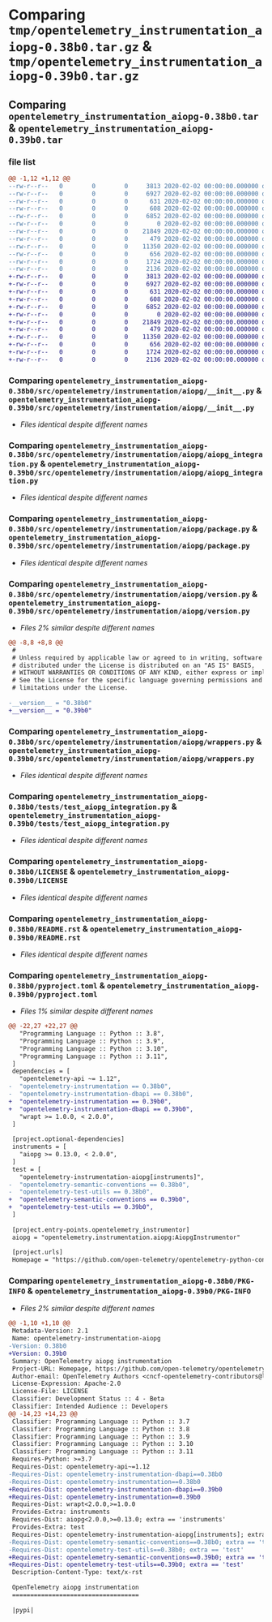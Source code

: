 # Comparing `tmp/opentelemetry_instrumentation_aiopg-0.38b0.tar.gz` & `tmp/opentelemetry_instrumentation_aiopg-0.39b0.tar.gz`

## Comparing `opentelemetry_instrumentation_aiopg-0.38b0.tar` & `opentelemetry_instrumentation_aiopg-0.39b0.tar`

### file list

```diff
@@ -1,12 +1,12 @@
--rw-r--r--   0        0        0     3813 2020-02-02 00:00:00.000000 opentelemetry_instrumentation_aiopg-0.38b0/src/opentelemetry/instrumentation/aiopg/__init__.py
--rw-r--r--   0        0        0     6927 2020-02-02 00:00:00.000000 opentelemetry_instrumentation_aiopg-0.38b0/src/opentelemetry/instrumentation/aiopg/aiopg_integration.py
--rw-r--r--   0        0        0      631 2020-02-02 00:00:00.000000 opentelemetry_instrumentation_aiopg-0.38b0/src/opentelemetry/instrumentation/aiopg/package.py
--rw-r--r--   0        0        0      608 2020-02-02 00:00:00.000000 opentelemetry_instrumentation_aiopg-0.38b0/src/opentelemetry/instrumentation/aiopg/version.py
--rw-r--r--   0        0        0     6852 2020-02-02 00:00:00.000000 opentelemetry_instrumentation_aiopg-0.38b0/src/opentelemetry/instrumentation/aiopg/wrappers.py
--rw-r--r--   0        0        0        0 2020-02-02 00:00:00.000000 opentelemetry_instrumentation_aiopg-0.38b0/tests/__init__.py
--rw-r--r--   0        0        0    21849 2020-02-02 00:00:00.000000 opentelemetry_instrumentation_aiopg-0.38b0/tests/test_aiopg_integration.py
--rw-r--r--   0        0        0      479 2020-02-02 00:00:00.000000 opentelemetry_instrumentation_aiopg-0.38b0/.gitignore
--rw-r--r--   0        0        0    11350 2020-02-02 00:00:00.000000 opentelemetry_instrumentation_aiopg-0.38b0/LICENSE
--rw-r--r--   0        0        0      656 2020-02-02 00:00:00.000000 opentelemetry_instrumentation_aiopg-0.38b0/README.rst
--rw-r--r--   0        0        0     1724 2020-02-02 00:00:00.000000 opentelemetry_instrumentation_aiopg-0.38b0/pyproject.toml
--rw-r--r--   0        0        0     2136 2020-02-02 00:00:00.000000 opentelemetry_instrumentation_aiopg-0.38b0/PKG-INFO
+-rw-r--r--   0        0        0     3813 2020-02-02 00:00:00.000000 opentelemetry_instrumentation_aiopg-0.39b0/src/opentelemetry/instrumentation/aiopg/__init__.py
+-rw-r--r--   0        0        0     6927 2020-02-02 00:00:00.000000 opentelemetry_instrumentation_aiopg-0.39b0/src/opentelemetry/instrumentation/aiopg/aiopg_integration.py
+-rw-r--r--   0        0        0      631 2020-02-02 00:00:00.000000 opentelemetry_instrumentation_aiopg-0.39b0/src/opentelemetry/instrumentation/aiopg/package.py
+-rw-r--r--   0        0        0      608 2020-02-02 00:00:00.000000 opentelemetry_instrumentation_aiopg-0.39b0/src/opentelemetry/instrumentation/aiopg/version.py
+-rw-r--r--   0        0        0     6852 2020-02-02 00:00:00.000000 opentelemetry_instrumentation_aiopg-0.39b0/src/opentelemetry/instrumentation/aiopg/wrappers.py
+-rw-r--r--   0        0        0        0 2020-02-02 00:00:00.000000 opentelemetry_instrumentation_aiopg-0.39b0/tests/__init__.py
+-rw-r--r--   0        0        0    21849 2020-02-02 00:00:00.000000 opentelemetry_instrumentation_aiopg-0.39b0/tests/test_aiopg_integration.py
+-rw-r--r--   0        0        0      479 2020-02-02 00:00:00.000000 opentelemetry_instrumentation_aiopg-0.39b0/.gitignore
+-rw-r--r--   0        0        0    11350 2020-02-02 00:00:00.000000 opentelemetry_instrumentation_aiopg-0.39b0/LICENSE
+-rw-r--r--   0        0        0      656 2020-02-02 00:00:00.000000 opentelemetry_instrumentation_aiopg-0.39b0/README.rst
+-rw-r--r--   0        0        0     1724 2020-02-02 00:00:00.000000 opentelemetry_instrumentation_aiopg-0.39b0/pyproject.toml
+-rw-r--r--   0        0        0     2136 2020-02-02 00:00:00.000000 opentelemetry_instrumentation_aiopg-0.39b0/PKG-INFO
```

### Comparing `opentelemetry_instrumentation_aiopg-0.38b0/src/opentelemetry/instrumentation/aiopg/__init__.py` & `opentelemetry_instrumentation_aiopg-0.39b0/src/opentelemetry/instrumentation/aiopg/__init__.py`

 * *Files identical despite different names*

### Comparing `opentelemetry_instrumentation_aiopg-0.38b0/src/opentelemetry/instrumentation/aiopg/aiopg_integration.py` & `opentelemetry_instrumentation_aiopg-0.39b0/src/opentelemetry/instrumentation/aiopg/aiopg_integration.py`

 * *Files identical despite different names*

### Comparing `opentelemetry_instrumentation_aiopg-0.38b0/src/opentelemetry/instrumentation/aiopg/package.py` & `opentelemetry_instrumentation_aiopg-0.39b0/src/opentelemetry/instrumentation/aiopg/package.py`

 * *Files identical despite different names*

### Comparing `opentelemetry_instrumentation_aiopg-0.38b0/src/opentelemetry/instrumentation/aiopg/version.py` & `opentelemetry_instrumentation_aiopg-0.39b0/src/opentelemetry/instrumentation/aiopg/version.py`

 * *Files 2% similar despite different names*

```diff
@@ -8,8 +8,8 @@
 #
 # Unless required by applicable law or agreed to in writing, software
 # distributed under the License is distributed on an "AS IS" BASIS,
 # WITHOUT WARRANTIES OR CONDITIONS OF ANY KIND, either express or implied.
 # See the License for the specific language governing permissions and
 # limitations under the License.
 
-__version__ = "0.38b0"
+__version__ = "0.39b0"
```

### Comparing `opentelemetry_instrumentation_aiopg-0.38b0/src/opentelemetry/instrumentation/aiopg/wrappers.py` & `opentelemetry_instrumentation_aiopg-0.39b0/src/opentelemetry/instrumentation/aiopg/wrappers.py`

 * *Files identical despite different names*

### Comparing `opentelemetry_instrumentation_aiopg-0.38b0/tests/test_aiopg_integration.py` & `opentelemetry_instrumentation_aiopg-0.39b0/tests/test_aiopg_integration.py`

 * *Files identical despite different names*

### Comparing `opentelemetry_instrumentation_aiopg-0.38b0/LICENSE` & `opentelemetry_instrumentation_aiopg-0.39b0/LICENSE`

 * *Files identical despite different names*

### Comparing `opentelemetry_instrumentation_aiopg-0.38b0/README.rst` & `opentelemetry_instrumentation_aiopg-0.39b0/README.rst`

 * *Files identical despite different names*

### Comparing `opentelemetry_instrumentation_aiopg-0.38b0/pyproject.toml` & `opentelemetry_instrumentation_aiopg-0.39b0/pyproject.toml`

 * *Files 1% similar despite different names*

```diff
@@ -22,27 +22,27 @@
   "Programming Language :: Python :: 3.8",
   "Programming Language :: Python :: 3.9",
   "Programming Language :: Python :: 3.10",
   "Programming Language :: Python :: 3.11",
 ]
 dependencies = [
   "opentelemetry-api ~= 1.12",
-  "opentelemetry-instrumentation == 0.38b0",
-  "opentelemetry-instrumentation-dbapi == 0.38b0",
+  "opentelemetry-instrumentation == 0.39b0",
+  "opentelemetry-instrumentation-dbapi == 0.39b0",
   "wrapt >= 1.0.0, < 2.0.0",
 ]
 
 [project.optional-dependencies]
 instruments = [
   "aiopg >= 0.13.0, < 2.0.0",
 ]
 test = [
   "opentelemetry-instrumentation-aiopg[instruments]",
-  "opentelemetry-semantic-conventions == 0.38b0",
-  "opentelemetry-test-utils == 0.38b0",
+  "opentelemetry-semantic-conventions == 0.39b0",
+  "opentelemetry-test-utils == 0.39b0",
 ]
 
 [project.entry-points.opentelemetry_instrumentor]
 aiopg = "opentelemetry.instrumentation.aiopg:AiopgInstrumentor"
 
 [project.urls]
 Homepage = "https://github.com/open-telemetry/opentelemetry-python-contrib/tree/main/instrumentation/opentelemetry-instrumentation-aiopg"
```

### Comparing `opentelemetry_instrumentation_aiopg-0.38b0/PKG-INFO` & `opentelemetry_instrumentation_aiopg-0.39b0/PKG-INFO`

 * *Files 2% similar despite different names*

```diff
@@ -1,10 +1,10 @@
 Metadata-Version: 2.1
 Name: opentelemetry-instrumentation-aiopg
-Version: 0.38b0
+Version: 0.39b0
 Summary: OpenTelemetry aiopg instrumentation
 Project-URL: Homepage, https://github.com/open-telemetry/opentelemetry-python-contrib/tree/main/instrumentation/opentelemetry-instrumentation-aiopg
 Author-email: OpenTelemetry Authors <cncf-opentelemetry-contributors@lists.cncf.io>
 License-Expression: Apache-2.0
 License-File: LICENSE
 Classifier: Development Status :: 4 - Beta
 Classifier: Intended Audience :: Developers
@@ -14,23 +14,23 @@
 Classifier: Programming Language :: Python :: 3.7
 Classifier: Programming Language :: Python :: 3.8
 Classifier: Programming Language :: Python :: 3.9
 Classifier: Programming Language :: Python :: 3.10
 Classifier: Programming Language :: Python :: 3.11
 Requires-Python: >=3.7
 Requires-Dist: opentelemetry-api~=1.12
-Requires-Dist: opentelemetry-instrumentation-dbapi==0.38b0
-Requires-Dist: opentelemetry-instrumentation==0.38b0
+Requires-Dist: opentelemetry-instrumentation-dbapi==0.39b0
+Requires-Dist: opentelemetry-instrumentation==0.39b0
 Requires-Dist: wrapt<2.0.0,>=1.0.0
 Provides-Extra: instruments
 Requires-Dist: aiopg<2.0.0,>=0.13.0; extra == 'instruments'
 Provides-Extra: test
 Requires-Dist: opentelemetry-instrumentation-aiopg[instruments]; extra == 'test'
-Requires-Dist: opentelemetry-semantic-conventions==0.38b0; extra == 'test'
-Requires-Dist: opentelemetry-test-utils==0.38b0; extra == 'test'
+Requires-Dist: opentelemetry-semantic-conventions==0.39b0; extra == 'test'
+Requires-Dist: opentelemetry-test-utils==0.39b0; extra == 'test'
 Description-Content-Type: text/x-rst
 
 OpenTelemetry aiopg instrumentation
 ===================================
 
 |pypi|
```

